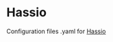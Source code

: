 # Hassio
Configuration files .yaml for [Hassio](https://www.home-assistant.io/hassio/installation/)
